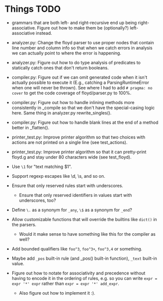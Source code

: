 # Things TODO

* grammars that are both left- and right-recursive end up being
  right-associative. Figure out how to make them be (optionally?)
  left-associative instead.

* analyzer.py: Change the floyd parser to use proper nodes that contain
  line number and column info so that when we catch errors in analysis
  we can actually point to where the error is happening.

* analyzer.py: Figure out how to do type analysis of predicates to
  statically catch ones that don't return booleans.

* compiler.py: Figure out if we can omit generated code when it isn't
  actually possible to execute it (E.g., catching a ParsingRuntimeError
  when one will never be thrown). See where I had to add `# pragma: no cover`
  to get the code coverage of floyd/parser.py to 100%.

* compiler.py: Figure out how to handle inlining methods more consistently
  in _compile so that we don't have the special-casing logic here. Same
  thing in analyzer.py rewrite_singles().

* compiler.py: Figure out how to handle blank lines at the end of a method
  better in _flatten().

* printer_test.py: Improve printer algorithm so that two choices with
  actions are not printed on a single line (see test_actions).

* printer_test.py: Improve printer algorithm so that it can pretty-print
  floyd.g and stay under 80 characters wide (see test_floyd).

* Use `\1` for "text matching $1".

* Support regexp escapes like \d, \s, and so on.

* Ensure that only reserved rules start with underscores.
  - Ensure that only reserved identifiers in values start with underscores,
    too?

* Define `\.` as a synonym for `_any`, `\$` as a synonym for `_end`?

* Allow customizable functions that will override the builtins like
  `dict()` in the parsers.
  - Would it make sense to have something like this for the compiler
    as well?

* Add bounded qualifiers like `foo^3`, `foo^3+`, `foo^3,4` or something.

* Maybe add `_pos` built-in rule (and _pos() built-in function), 
  `_text` built-in value.

* Figure out how to notate for associativity and precedence without
  having to encode it in the ordering of rules, e.g. so you can write
  `expr = expr '*' expr` rather than `expr = expr '*' add_expr`.
  - Also figure out how to implement it :).
